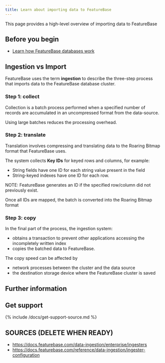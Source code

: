 ```yaml
---
title: Learn about importing data to FeatureBase
---
```


This page provides a high-level overview of importing data to FeatureBase

## Before you begin

* [Learn how FeatureBase databases work](/docs/concepts/featurebase-databases)

## Ingestion vs Import

FeatureBase uses the term **ingestion** to describe the three-step process that imports data to the FeatureBase database cluster.

### Step 1: collect

Collection is a batch process performed when a specified number of records are accumulated in an uncompressed format from the data-source.

Using large batches reduces the processing overhead.

### Step 2: translate

Translation involves compressing and translating data to the Roaring Bitmap format that FeatureBase uses.

The system collects **Key IDs** for keyed rows and columns, for example:

* String fields have one ID for each string value present in the field
* String-keyed indexes have one ID for each row.

NOTE: FeatureBase generates an ID if the specified row/column did not previously exist.

Once all IDs are mapped, the batch is converted into the Roaring Bitmap format

### Step 3: copy

In the final part of the process, the ingestion system:
* obtains a transaction to prevent other applications accessing the incompletely written index
* copies the batched data to FeatureBase.

The copy speed can be affected by
* network processes between the cluster and the data source
* the destination storage device where the FeatureBase cluster is saved

## Further information



## Get support

{% include /docs/get-support-source.md %}

## SOURCES (DELETE WHEN READY)
* https://docs.featurebase.com/data-ingestion/enterprise/ingesters
* https://docs.featurebase.com/reference/data-ingestion/ingester-configuration
